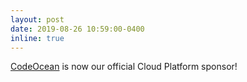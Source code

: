 ```yaml
---
layout: post
date: 2019-08-26 10:59:00-0400
inline: true
---
```


[CodeOcean](https://codeocean.com/) is now our official Cloud Platform sponsor!
